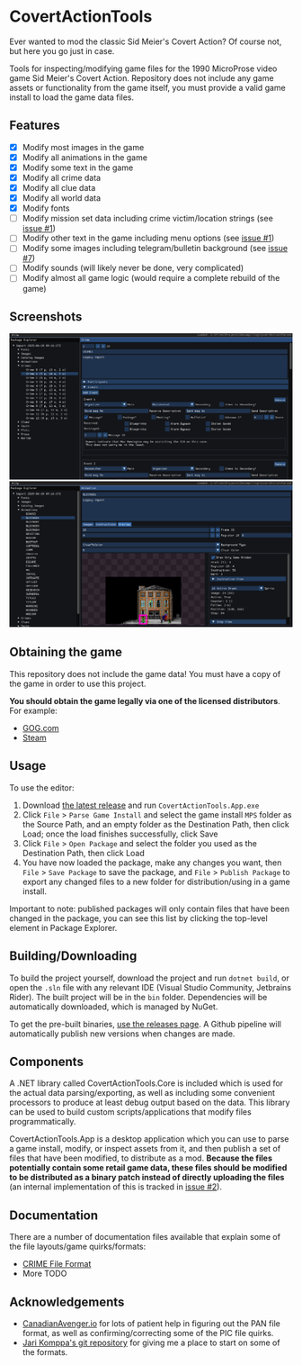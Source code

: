 # CovertActionTools

Ever wanted to mod the classic Sid Meier's Covert Action? Of course not, but here you go just in case.

Tools for inspecting/modifying game files for the 1990 MicroProse video game Sid Meier's Covert Action. Repository 
does not include any game assets or functionality from the game itself, you must provide a valid game install to 
load the game data files.

## Features

- [x] Modify most images in the game
- [x] Modify all animations in the game
- [x] Modify some text in the game
- [x] Modify all crime data
- [x] Modify all clue data
- [x] Modify all world data
- [x] Modify fonts
- [ ] Modify mission set data including crime victim/location strings
(see [issue #1](https://github.com/RedMike/CovertActionTools/issues/1))
- [ ] Modify other text in the game including menu options
(see [issue #1](https://github.com/RedMike/CovertActionTools/issues/1))
- [ ] Modify some images including telegram/bulletin background
(see [issue #7](https://github.com/RedMike/CovertActionTools/issues/7))
- [ ] Modify sounds (will likely never be done, very complicated)
- [ ] Modify almost all game logic (would require a complete rebuild of the game)

## Screenshots

![Sample image 1](assets/readme-1.png)
![Sample image 2](assets/readme-2.png)

## Obtaining the game

This repository does not include the game data! You must have a copy of the game in order to use this project.

**You should obtain the game legally via one of the licensed distributors**. For example:

* [GOG.com](https://www.gog.com/en/game/sid_meiers_covert_action)
* [Steam](https://store.steampowered.com/app/327390/Sid_Meiers_Covert_Action_Classic/)

## Usage

To use the editor:

1. Download [the latest release](https://github.com/RedMike/CovertActionTools/releases) and run `CovertActionTools.App.exe`
2. Click `File` > `Parse Game Install` and select the game install `MPS` folder as the Source Path, 
and an empty folder as the Destination Path, then click Load; once the load finishes successfully, click Save
3. Click `File` > `Open Package` and select the folder you used as the Destination Path, then click Load
4. You have now loaded the package, make any changes you want, then `File` > `Save Package` to save the package,
and `File` > `Publish Package` to export any changed files to a new folder for distribution/using in a game install.

Important to note: published packages will only contain files that have been changed in the package, you can see
this list by clicking the top-level element in Package Explorer.

## Building/Downloading

To build the project yourself, download the project and run `dotnet build`, or open the `.sln` file with any 
relevant IDE (Visual Studio Community, Jetbrains Rider). The built project will be in the `bin` folder. Dependencies 
will be automatically downloaded, which is managed by NuGet.

To get the pre-built binaries, [use the releases page](https://github.com/RedMike/CovertActionTools/releases).
A Github pipeline will automatically publish new versions when changes are made.

## Components

A .NET library called CovertActionTools.Core is included which is used for the actual data parsing/exporting,
as well as including some convenient processors to produce at least debug output based on the data.
This library can be used to build custom scripts/applications that modify files programmatically.

CovertActionTools.App is a desktop application which you can use to parse a game install, modify, or inspect
assets from it, and then publish a set of files that have been modified, to distribute as a mod. **Because
the files potentially contain some retail game data, these files should be modified to be distributed as
a binary patch instead of directly uploading the files** (an internal implementation of this is tracked in
[issue #2](https://github.com/RedMike/CovertActionTools/issues/2)).


## Documentation

There are a number of documentation files available that explain some of the file layouts/game quirks/formats:

* [CRIME File Format](https://github.com/RedMike/CovertActionTools/blob/main/docs/crime-file-format.md)
* More TODO

## Acknowledgements

* [CanadianAvenger.io](https://canadianavenger.io/) for lots of patient help in figuring out the PAN file format, as 
well as confirming/correcting some of the PIC file quirks.
* [Jari Komppa's git repository](https://github.com/jarikomppa/covert_action/tree/master?tab=readme-ov-file) for giving
me a place to start on some of the formats.